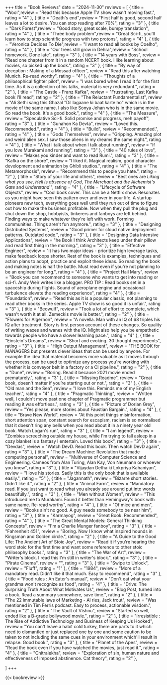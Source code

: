 +++
title = "Book Reviews"
date = "2024-11-30"
reviews = [
  { title = "Wool",review = "Read this because Apple TV show wasn't moving fast.", rating = "4" },
  { title = "Death's end",review = "First half is good, second half leaves a lot to desire. You can stop reading after 70%", rating = "3" },
  { title = "Dark Forest",review = "Good story, great scale, bumpy translation", rating = "4" },
  { title = "Three body problem",review = "Great Sci-fi, you'll learn how to stop scientific progress with two protons", rating = "4" },
  { title = "Veronica Decides To Die",review = "I want to read all books by Coelho", rating = "4" },
  { title = "Our trees still grow in Dehra",review = "School homework. Done late", rating = "3" },
  { title = "14 years with Boss", review = "Read one chapter from it in a random NCERT book. I like learning about movies, so picked up the book.", rating = "3" },
  { title = "By way of deception : Making of a Mossad officer", review = "Read this after watching Munich. Re-read worthy", rating = "4" },
  { title = "Thoughts of a philosophical fighter pilot", review = "I was bored when I read it for the first time. As it is a collection of his talks, material is very redundant.", rating = "2" },
  { title = "The Castle - Franz Kafka", review = "Frustrating. Last Kafka book I'll read", rating = "2" },
  { title = "The Reluctant Fundamentalist", review = "Ali Sethi sang this Ghazal \"Dil lagaane ki baat karte ho\" which is in the movie of the same name. I also like Sonya Jehan who is in the same movie. So read the book. It's a good book.", rating = "4" },
  { title = "The Measure", review = "Speculative Sci-fi. Solid promise and progress, meh payoff", rating = "3" },
  { title = "Gunahon Ka Devta", review = "Loved this. Recommended.", rating = "4" },
  { title = "Build", review = "Recommended.", rating = "4" },
  { title = "Gods Themselves", review = "Gripping. Amazing plot and weird alien sex. I saw those aliens in my dreams the same night.", rating = "4" },
  { title = "What I talk about when I talk about running", review = "If you love Murakami and running", rating = "3" },
  { title = "40 rules of love", review = "Makes you kinder and want to read Rumi.", rating = "3" },
  { title = "Kafka on the shore", review = "I liked it. Magical realism, good character development and animation by Ghibli studios.", rating = "4" },
  { title = "The Metamorphosis", review = "Recommend this to people you hate.", rating = "2" },
  { title = "Story of your life and others", review = "Best ones are _Liking what you see_, _Hell is absence of God_, _The Merchant and the Alchemist's Gate_ and _Understand_ ", rating = "4" },
  { title = "Lifecycle of Software Objects", review = "Cool book cover. This can be a Netflix show. Resonates as you might have seen this pattern over and over in your life. A startup pioneers new tech, everything goes well until they run out of time to figure out how to make the business profitable. Now when they pull the plug and shut down the shop, hobbyists, tinkerers and fanboys are left behind. Finding ways to make whatever they're left with work. Forming communities. Things aren't fun anymore.", rating = "3" },
  { title = "Designing Distributed Systems", review = "Good primer for cloud native deployment patterns. Outdated code.", rating = "3" },
  { title = "Designing Data Intensive Applications", review = "he Book I think Architects keep under their pillow and read first thing in the morning.", rating = "3" },
  { title = "Effective Engineer", review = "It has two major ideas - prioritize high leverage tasks, make feedback loops shorter. Rest of the book is examples, techniques and action plans to adopt, practice and exploit these ideas. So reading the book and making notes is half the battle. Must read even if you're not planning to be an engineer for long.", rating = "4" },
  { title = "Project Hail Mary", review = "Book you can recommend to someone who wants to get into reading or sci-fi. Andy Weir writes like a blogger. PRO TIP : Read books set in a spaceship during flights. Sound of aeroplane engine and occasional turbulence elevate the reading experience", rating = "4" },
  { title = "Foundation", review = "Read this as it is a popular classic, not planning to read other books in the series. Apple TV show is so good it is unfair.", rating = "3" },
  { title = "Beowulf", review = "Took a lot of effort to complete, which wasn't worth it at all. Zemeckis movie is better.", rating = "2" },
  { title = "Flowers for Algernon", review = "A novella. Man with an IQ of 68 triples his IQ after treatment. Story is first person account of these changes. So quality of writing waxes and wanes with the IQ. Might also help you be empathetic towards people who have a slower learning pace.", rating = "4" },
  { title = "Einstein's Dreams", review = "Short and evoking. 30 thought experiments", rating = "3" },
  { title = "High Output Management", review = "THE BOOK for MANAGERS but presents clever ideas that can be used by anyone. For example the idea that material becomes more valuable as it moves through the process, can be used to optimize any process you're working with whether it is conveyor belt in a factory or a CI pipeline.", rating = "2" },
  { title = "Dune", review = "Boring. Read it because 2021 movie ended prematurely.", rating = "3" },
  { title = "Missing Readme", review = "Great book, doesn't matter if you’re starting out or not.", rating = "3" },
  { title = "Old man and the Sea", review = "I love this. Reminds me of my English teacher.", rating = "4" },
  { title = "Pragmatic Thinking", review = "Written well, I couldn't move past one chapter of Pragmatic programmer but reading it was effortless.", rating = "3" },
  { title = "Picture of Dorian Grey", review = "Yes please, more stories about Faustian Bargain.", rating = "4" },
  { title = "Brave New World", review = "At this point things misinformation, short attention span, constant search for escapism, racism is so normalised that it doesn't ring any bells when you read about it in a ninety year old book. Watch Logan's run", rating = "3" },
  { title = "I am legend", review = "Zombies screeching outside my house, while I'm trying to fall asleep in a cozy blanket is a fantasy I entertain. Loved this book", rating = "3" },
  { title = "Devdas", review = "Watch DevD. Read this book. Then watch DevD again", rating = "3" },
  { title = "The Dream Machine: Revolution that made computing personal", review = "Multiverse of Computer Science and Engineering. Cameos from Alan Turing, Alan Kay, Von Neumann or whoever you know", rating = "3" },
  { title = "Vijaydan Detha ki Lokpriya Kahaniyan", review = "I love his stories. Sadly this is the only book that is available easily.", rating = "5" },
  { title = "Jagannath", review = "Bizarre short stories. Didn't like it.", rating = "2" },
  { title = "Animal Farm", review = "Mandatory read. If you just want to read what you already see around put into words beautifully.", rating = "3" },
  { title = "Men without Women", review = "This introduced me to Murakami. Found it better than Hemingway's book with same name. Re-read worthy", rating = "4" },
  { title = "Of mice and men", review = "Books ain't no good. A guy needs somebody to be near him", rating = "3" },
  { title = "Karmayog", review = "Great Book. Recommended", rating = "4" },
  { title = "The Great Mental Models: General Thinking Concepts", review = "I'm a Charlie Munger fanboy", rating = "3" },
  { title = "Fahrenheit 451", review = "Boring. Now I know what inspired hounds in Kingsman and Golden circle.", rating = "2" },
  { title = "A Guide to the Good Life: The Ancient Art of Stoic Joy", review = "Read it if you're hearing the word stoic for the first time and want some reference to other stoic philosophy books.", rating = "3" },
  { title = "The War of Art", review = "Writer's block. I read this I'm still in writer's block.", rating = "3" },
  { title = "Pirate Cinema", review = "", rating = "3" },
  { title = "Swipe to Unlock", review = "Fluff", rating = "1" },
  { title = "1984", review = "More of a mandatory read. Didn't like it that much. Easy to recommend", rating = "3" },
  { title = "Food rules : An Eater's manual", review = "Don't eat what your grandma won't recognize as food", rating = "4" },
  { title = "Drive: The Surprising Truth About What Motivates Us", review = "Blog Post, turned into a book. Read a summary somewhere, save time.", rating = "2" },
  { title = "The 22 immutable laws of Marketing - Al ries, Jack trout", review = "Was mentioned in Tim Ferris podcast. Easy to process, actionable wisdom.", rating = "2" },
  { title = "The Vault of Vishnu", review = "Started so well, ended like a B-grade bollywood movie.", rating = "2" },
  { title = "Irresistible : The Rise of Addictive Technology and Business of Keeping Us Hooked", review = "You can't leave a habit cold turkey, there are parts to it which need to dismantled or just replaced one by one and some caution to be taken to not including the same cues in your environment which'll result in relapse. Good book.", rating = "3" },
  { title = "Planet of the Apes", review = "Read the book even if you have watched the movies, just read it.", rating = "4" },
  { title = "Chitralekha", review = "Exploration of sin, human nature and effectiveness of imposed abstinence. Cat theory", rating = "2" },








]
+++

{{< bookreview >}}
